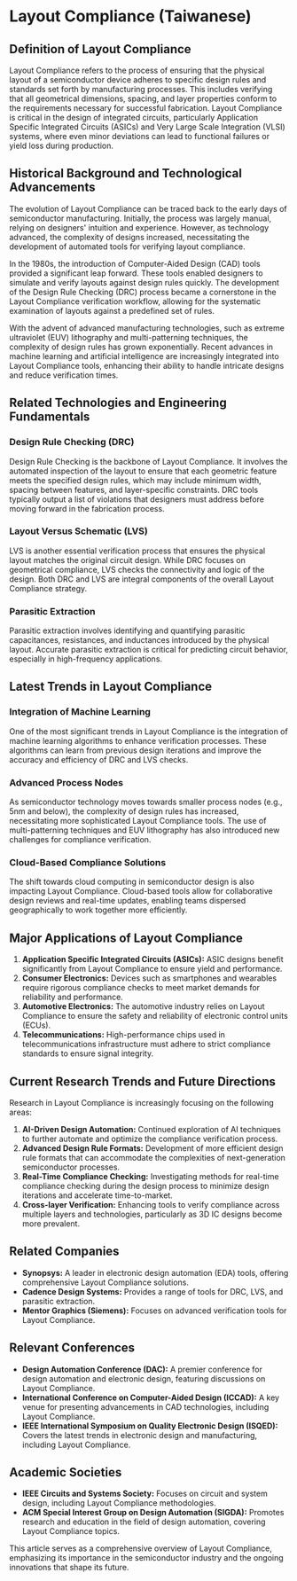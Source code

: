 # Layout Compliance (Taiwanese)

## Definition of Layout Compliance

Layout Compliance refers to the process of ensuring that the physical layout of a semiconductor device adheres to specific design rules and standards set forth by manufacturing processes. This includes verifying that all geometrical dimensions, spacing, and layer properties conform to the requirements necessary for successful fabrication. Layout Compliance is critical in the design of integrated circuits, particularly Application Specific Integrated Circuits (ASICs) and Very Large Scale Integration (VLSI) systems, where even minor deviations can lead to functional failures or yield loss during production.

## Historical Background and Technological Advancements

The evolution of Layout Compliance can be traced back to the early days of semiconductor manufacturing. Initially, the process was largely manual, relying on designers' intuition and experience. However, as technology advanced, the complexity of designs increased, necessitating the development of automated tools for verifying layout compliance.

In the 1980s, the introduction of Computer-Aided Design (CAD) tools provided a significant leap forward. These tools enabled designers to simulate and verify layouts against design rules quickly. The development of the Design Rule Checking (DRC) process became a cornerstone in the Layout Compliance verification workflow, allowing for the systematic examination of layouts against a predefined set of rules.

With the advent of advanced manufacturing technologies, such as extreme ultraviolet (EUV) lithography and multi-patterning techniques, the complexity of design rules has grown exponentially. Recent advances in machine learning and artificial intelligence are increasingly integrated into Layout Compliance tools, enhancing their ability to handle intricate designs and reduce verification times.

## Related Technologies and Engineering Fundamentals

### Design Rule Checking (DRC)

Design Rule Checking is the backbone of Layout Compliance. It involves the automated inspection of the layout to ensure that each geometric feature meets the specified design rules, which may include minimum width, spacing between features, and layer-specific constraints. DRC tools typically output a list of violations that designers must address before moving forward in the fabrication process.

### Layout Versus Schematic (LVS)

LVS is another essential verification process that ensures the physical layout matches the original circuit design. While DRC focuses on geometrical compliance, LVS checks the connectivity and logic of the design. Both DRC and LVS are integral components of the overall Layout Compliance strategy.

### Parasitic Extraction

Parasitic extraction involves identifying and quantifying parasitic capacitances, resistances, and inductances introduced by the physical layout. Accurate parasitic extraction is critical for predicting circuit behavior, especially in high-frequency applications.

## Latest Trends in Layout Compliance

### Integration of Machine Learning

One of the most significant trends in Layout Compliance is the integration of machine learning algorithms to enhance verification processes. These algorithms can learn from previous design iterations and improve the accuracy and efficiency of DRC and LVS checks.

### Advanced Process Nodes

As semiconductor technology moves towards smaller process nodes (e.g., 5nm and below), the complexity of design rules has increased, necessitating more sophisticated Layout Compliance tools. The use of multi-patterning techniques and EUV lithography has also introduced new challenges for compliance verification.

### Cloud-Based Compliance Solutions

The shift towards cloud computing in semiconductor design is also impacting Layout Compliance. Cloud-based tools allow for collaborative design reviews and real-time updates, enabling teams dispersed geographically to work together more efficiently.

## Major Applications of Layout Compliance

1. **Application Specific Integrated Circuits (ASICs):** ASIC designs benefit significantly from Layout Compliance to ensure yield and performance.
2. **Consumer Electronics:** Devices such as smartphones and wearables require rigorous compliance checks to meet market demands for reliability and performance.
3. **Automotive Electronics:** The automotive industry relies on Layout Compliance to ensure the safety and reliability of electronic control units (ECUs).
4. **Telecommunications:** High-performance chips used in telecommunications infrastructure must adhere to strict compliance standards to ensure signal integrity.

## Current Research Trends and Future Directions

Research in Layout Compliance is increasingly focusing on the following areas:

1. **AI-Driven Design Automation:** Continued exploration of AI techniques to further automate and optimize the compliance verification process.
2. **Advanced Design Rule Formats:** Development of more efficient design rule formats that can accommodate the complexities of next-generation semiconductor processes.
3. **Real-Time Compliance Checking:** Investigating methods for real-time compliance checking during the design process to minimize design iterations and accelerate time-to-market.
4. **Cross-layer Verification:** Enhancing tools to verify compliance across multiple layers and technologies, particularly as 3D IC designs become more prevalent.

## Related Companies

- **Synopsys:** A leader in electronic design automation (EDA) tools, offering comprehensive Layout Compliance solutions.
- **Cadence Design Systems:** Provides a range of tools for DRC, LVS, and parasitic extraction.
- **Mentor Graphics (Siemens):** Focuses on advanced verification tools for Layout Compliance.

## Relevant Conferences

- **Design Automation Conference (DAC):** A premier conference for design automation and electronic design, featuring discussions on Layout Compliance.
- **International Conference on Computer-Aided Design (ICCAD):** A key venue for presenting advancements in CAD technologies, including Layout Compliance.
- **IEEE International Symposium on Quality Electronic Design (ISQED):** Covers the latest trends in electronic design and manufacturing, including Layout Compliance.

## Academic Societies

- **IEEE Circuits and Systems Society:** Focuses on circuit and system design, including Layout Compliance methodologies.
- **ACM Special Interest Group on Design Automation (SIGDA):** Promotes research and education in the field of design automation, covering Layout Compliance topics. 

This article serves as a comprehensive overview of Layout Compliance, emphasizing its importance in the semiconductor industry and the ongoing innovations that shape its future.
